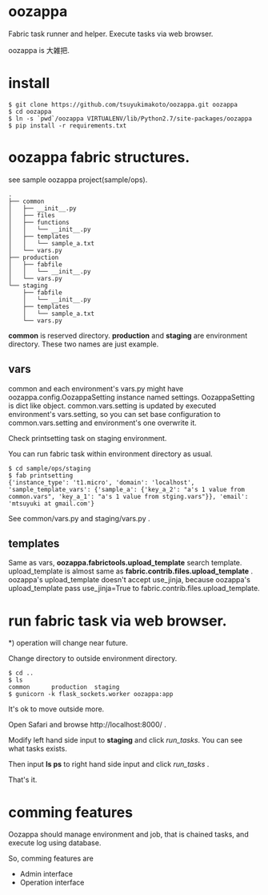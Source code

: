 oozappa
=======

Fabric task runner and helper. Execute tasks via web browser.

oozappa is 大雑把.

install
=======

    $ git clone https://github.com/tsuyukimakoto/oozappa.git oozappa
    $ cd oozappa
    $ ln -s `pwd`/oozappa VIRTUALENV/lib/Python2.7/site-packages/oozappa
    $ pip install -r requirements.txt

oozappa fabric structures.
=======

see sample oozappa project(sample/ops).

    .
    ├── common
    │   ├── __init__.py
    │   ├── files
    │   ├── functions
    │   │   └── __init__.py
    │   ├── templates
    │   │   └── sample_a.txt
    │   └── vars.py
    ├── production
    │   ├── fabfile
    │   │   └── __init__.py
    │   └── vars.py
    └── staging
        ├── fabfile
        │   └── __init__.py
        ├── templates
        │   └── sample_a.txt
        └── vars.py

__common__ is reserved directory. __production__ and __staging__ are environment directory. These two names are just example.

## vars

common and each environment's vars.py might have oozappa.config.OozappaSetting instance named settings.
OozappaSetting is dict like object.
common.vars.setting is updated by executed environment's vars.setting, so you can set base configuration to common.vars.setting and environment's one overwrite it.

Check printsetting task on staging environment.

You can run fabric task within environment directory as usual.

    $ cd sample/ops/staging
    $ fab printsetting
    {'instance_type': 't1.micro', 'domain': 'localhost', 'sample_template_vars': {'sample_a': {'key_a_2': "a's 1 value from common.vars", 'key_a_1': "a's 1 value from stging.vars"}}, 'email': 'mtsuyuki at gmail.com'}

See common/vars.py and staging/vars.py .

## templates

Same as vars, __oozappa.fabrictools.upload_template__ search template. upload_template is almost same as __fabric.contrib.files.upload_template__ . oozappa's upload_template doesn't accept use_jinja, because oozappa's upload_template pass use_jinja=True to fabric.contrib.files.upload_template.

run fabric task via web browser.
=======

*) operation will change near future.

Change directory to outside environment directory.

    $ cd ..
    $ ls
    common		production	staging
    $ gunicorn -k flask_sockets.worker oozappa:app

It's ok to move outside more.

Open Safari and browse http://localhost:8000/ .

Modify left hand side input to __staging__ and click _run_tasks_. You can see what tasks exists.

Then input __ls ps__ to right hand side input and click _run_tasks_ .

That's it.

comming features
=======

Oozappa should manage environment and job, that is chained tasks, and execute log using database.

So, comming features are

* Admin interface
* Operation interface
